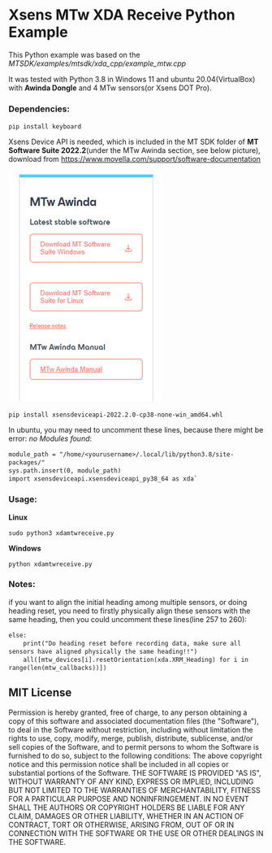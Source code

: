 # Xsens MTw XDA Receive Python Example

This Python example was based on the _MTSDK/examples/mtsdk/xda_cpp/example_mtw.cpp_

It was tested with Python 3.8 in Windows 11 and ubuntu 20.04(VirtualBox) with **Awinda Dongle** and 4 MTw sensors(or Xsens DOT Pro).


### Dependencies:
```
pip install keyboard
```

Xsens Device API is needed, which is included in the MT SDK folder of **MT Software Suite 2022.2**(under the MTw Awinda section, see below picture), download from
https://www.movella.com/support/software-documentation

![Alt text](MT_Software_Suite_2022.2.png)
```
pip install xsensdeviceapi-2022.2.0-cp38-none-win_amd64.whl
```
In ubuntu, you may need to uncomment these lines, because there might be error: _no Modules found_:
```
module_path = "/home/<yourusername>/.local/lib/python3.8/site-packages/"
sys.path.insert(0, module_path)
import xsensdeviceapi.xsensdeviceapi_py38_64 as xda`
```

### Usage:
**Linux**
```
sudo python3 xdamtwreceive.py
```
**Windows**
```
python xdamtwreceive.py
```

### Notes:
if you want to align the initial heading among multiple sensors, or doing heading reset, you need to firstly physically align these sensors with the same heading,
then you could uncomment these lines(line 257 to 260):
```
else:
    print("Do heading reset before recording data, make sure all sensors have aligned physically the same heading!!")
    all([mtw_devices[i].resetOrientation(xda.XRM_Heading) for i in range(len(mtw_callbacks))])
```



MIT License
-----------
Permission is hereby granted, free of charge, to any person obtaining a copy of this software and associated documentation files (the "Software"),
to deal in the Software without restriction, including without limitation the rights to use, copy, modify, merge, publish, distribute,
sublicense, and/or sell copies of the Software, and to permit persons to whom the Software is furnished to do so, subject to the following conditions:
The above copyright notice
and this permission notice shall be included in all copies or substantial portions of the Software.
THE SOFTWARE IS PROVIDED "AS IS",
WITHOUT WARRANTY OF ANY KIND, EXPRESS OR IMPLIED,
INCLUDING BUT NOT LIMITED TO THE WARRANTIES OF MERCHANTABILITY,
FITNESS FOR A PARTICULAR PURPOSE AND NONINFRINGEMENT.
IN NO EVENT SHALL THE AUTHORS OR COPYRIGHT HOLDERS BE LIABLE FOR ANY CLAIM,
DAMAGES OR OTHER LIABILITY,
WHETHER IN AN ACTION OF CONTRACT,
TORT OR OTHERWISE,
ARISING FROM,
OUT OF OR IN CONNECTION WITH THE SOFTWARE OR THE USE OR OTHER DEALINGS IN THE SOFTWARE.
